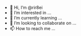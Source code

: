 - 👋 Hi, I’m @rir8ei
- 👀 I’m interested in ...
- 🌱 I’m currently learning ...
- 💞️ I’m looking to collaborate on ...
- 📫 How to reach me ...

<!---
rir8ei/rir8ei is a ✨ special ✨ repository because its `README.md` (this file) appears on your GitHub profile.
You can click the Preview link to take a look at your changes.
--->
